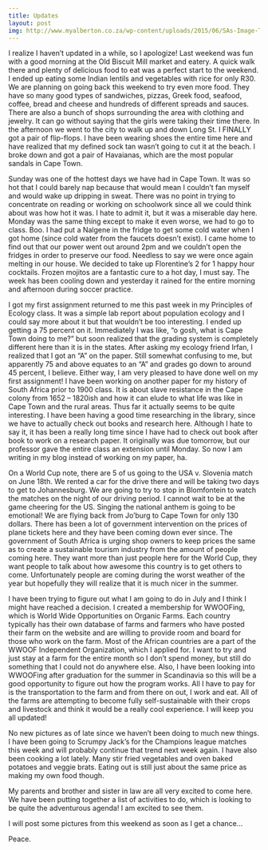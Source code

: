 ```yaml
---
title: Updates
layout: post
img: http://www.myalberton.co.za/wp-content/uploads/2015/06/SAs-Image-Takes-A-Knock.jpg
---
```


I realize I haven’t updated in a while, so I apologize! Last weekend was fun with a good morning at the Old Biscuit Mill market and eatery. A quick walk there and plenty of delicious food to eat was a perfect start to the weekend. I ended up eating some Indian lentils and vegetables with rice for only R30. We are planning on going back this weekend to try even more food. They have so many good types of sandwiches, pizzas, Greek food, seafood, coffee, bread and cheese and hundreds of different spreads and sauces. There are also a bunch of shops surrounding the area with clothing and jewelry. It can go without saying that the girls were taking their time there. In the afternoon we went to the city to walk up and down Long St. I FINALLY got a pair of flip-flops. I have been wearing shoes the entire time here and have realized that my defined sock tan wasn’t going to cut it at the beach. I broke down and got a pair of Havaianas, which are the most popular sandals in Cape Town. 

Sunday was one of the hottest days we have had in Cape Town. It was so hot that I could barely nap because that would mean I couldn’t fan myself and would wake up dripping in sweat. There was no point in trying to concentrate on reading or working on schoolwork since all we could think about was how hot it was. I hate to admit it, but it was a miserable day here. Monday was the same thing except to make it even worse, we had to go to class. Boo. I had put a Nalgene in the fridge to get some cold water when I got home (since cold water from the faucets doesn’t exist). I came home to find out that our power went out around 2pm and we couldn’t open the fridges in order to preserve our food. Needless to say we were once again melting in our house. We decided to take up Florentine’s 2 for 1 happy hour cocktails. Frozen mojitos are a fantastic cure to a hot day, I must say. The week has been cooling down and yesterday it rained for the entire morning and afternoon during soccer practice. 

I got my first assignment returned to me this past week in my Principles of Ecology class. It was a simple lab report about population ecology and I could say more about it but that wouldn’t be too interesting. I ended up getting a 75 percent on it. Immediately I was like, “o gosh, what is Cape Town doing to me?” but soon realized that the grading system is completely different here than it is in the states. After asking my ecology friend Irfan, I realized that I got an “A” on the paper. Still somewhat confusing to me, but apparently 75 and above equates to an “A” and grades go down to around 45 percent, I believe. Either way, I am very pleased to have done well on my first assignment! I have been working on another paper for my history of South Africa prior to 1900 class. It is about slave resistance in the Cape colony from 1652 – 1820ish and how it can elude to what life was like in Cape Town and the rural areas. Thus far it actually seems to be quite interesting. I have been having a good time researching in the library, since we have to actually check out books and research here. Although I hate to say it, it has been a really long time since I have had to check out book after book to work on a research paper. It originally was due tomorrow, but our professor gave the entire class an extension until Monday. So now I am writing in my blog instead of working on my paper, ha. 

On a World Cup note, there are 5 of us going to the USA v. Slovenia match on June 18th. We rented a car for the drive there and will be taking two days to get to Johannesburg. We are going to try to stop in Blomfontein to watch the matches on the night of our driving period. I cannot wait to be at the game cheering for the US. Singing the national anthem is going to be emotional! We are flying back from Jo’burg to Cape Town for only 130 dollars. There has been a lot of government intervention on the prices of plane tickets here and they have been coming down ever since. The government of South Africa is urging shop owners to keep prices the same as to create a sustainable tourism industry from the amount of people coming here. They want more than just people here for the World Cup, they want people to talk about how awesome this country is to get others to come. Unfortunately people are coming during the worst weather of the year but hopefully they will realize that it is much nicer in the summer. 

I have been trying to figure out what I am going to do in July and I think I might have reached a decision. I created a membership for WWOOFing, which is World Wide Opportunities on Organic Farms. Each country typically has their own database of farms and farmers who have posted their farm on the website and are willing to provide room and board for those who work on the farm. Most of the African countries are a part of the WWOOF Independent Organization, which I applied for. I want to try and just stay at a farm for the entire month so I don’t spend money, but still do something that I could not do anywhere else. Also, I have been looking into WWOOFing after graduation for the summer in Scandinavia so this will be a good opportunity to figure out how the program works. All I have to pay for is the transportation to the farm and from there on out, I work and eat. All of the farms are attempting to become fully self-sustainable with their crops and livestock and think it would be a really cool experience. I will keep you all updated! 

No new pictures as of late since we haven’t been doing to much new things. I have been going to Scrumpy Jack’s for the Champions league matches this week and will probably continue that trend next week again. I have also been cooking a lot lately. Many stir fried vegetables and oven baked potatoes and veggie brats. Eating out is still just about the same price as making my own food though. 

My parents and brother and sister in law are all very excited to come here. We have been putting together a list of activities to do, which is looking to be quite the adventurous agenda! I am excited to see them. 

I will post some pictures from this weekend as soon as I get a chance…

Peace.